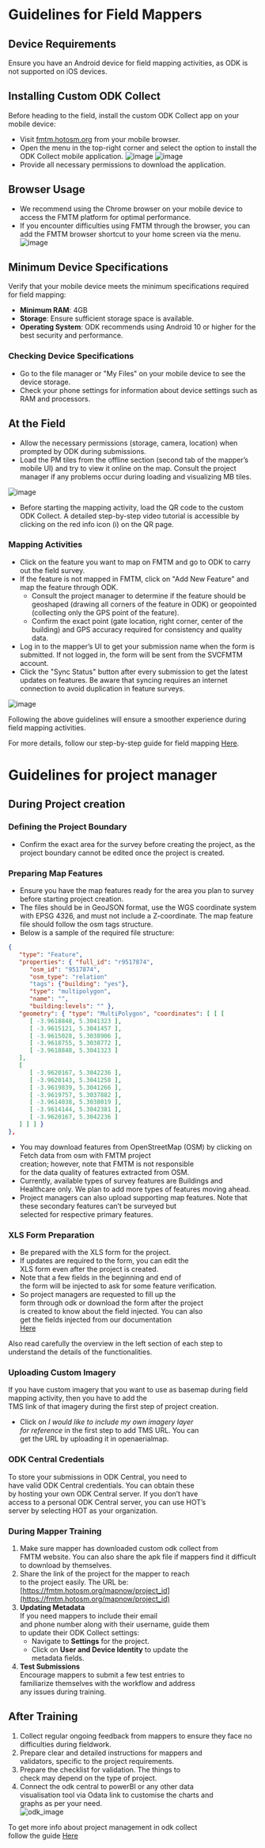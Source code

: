 # Guidelines for Field Mappers

## Device Requirements

Ensure you have an Android device for field mapping activities, as ODK is
not supported on iOS devices.

## Installing Custom ODK Collect

Before heading to the field, install the custom ODK Collect app on your
mobile device:

- Visit [fmtm.hotosm.org](http://fmtm.hotosm.org) from your mobile browser.
- Open the menu in the top-right corner and select the option to install
  the ODK Collect mobile application.
  ![image](https://github.com/user-attachments/assets/53de2d80-2709-45b0-bb82-32f0190c7859)
  ![image](https://github.com/user-attachments/assets/22501751-4962-4cd7-ace1-7587269ae16c)
- Provide all necessary permissions to download the application.

## Browser Usage

- We recommend using the Chrome browser on your mobile device to access
  the FMTM platform for optimal performance.
- If you encounter difficulties using FMTM through the browser, you can
  add the FMTM browser shortcut to your home screen via the menu.
  ![image](https://github.com/user-attachments/assets/03bd53fb-3879-4a11-a98e-6c8e2651210a)

## Minimum Device Specifications

Verify that your mobile device meets the minimum specifications required
for field mapping:

- **Minimum RAM**: 4GB
- **Storage**: Ensure sufficient storage space is available.
- **Operating System**: ODK recommends using Android 10 or higher for
  the best security and performance.

### Checking Device Specifications

- Go to the file manager or "My Files" on your mobile device to see
  the device storage.
- Check your phone settings for information about device settings
  such as RAM and processors.

## At the Field

- Allow the necessary permissions (storage, camera, location) when
  prompted by ODK during submissions.
- Load the PM tiles from the offline section (second tab of the mapper’s
  mobile UI) and try to view it online on the map. Consult the project
  manager if any problems occur during loading and visualizing MB tiles.

![image](https://github.com/user-attachments/assets/1c091df2-2db0-4546-b600-e2a3a339b981)

- Before starting the mapping activity, load the QR code to the custom
  ODK Collect. A detailed step-by-step video tutorial is accessible by
  clicking on the red info icon (i) on the QR page.

### Mapping Activities

- Click on the feature you want to map on FMTM and go to ODK to carry
  out the field survey.
- If the feature is not mapped in FMTM, click on "Add New Feature" and
  map the feature through ODK.
  - Consult the project manager to determine if the feature should be
    geoshaped (drawing all corners of the feature in ODK) or geopointed
    (collecting only the GPS point of the feature).
  - Confirm the exact point (gate location, right corner, center of the
    building) and GPS accuracy required for consistency and quality data.
- Log in to the mapper’s UI to get your submission name when the form is
  submitted. If not logged in, the form will be sent from the SVCFMTM
  account.
- Click the "Sync Status" button after every submission to get the
  latest updates on features. Be aware that syncing requires an
  internet connection to avoid duplication in feature surveys.

![image](https://github.com/user-attachments/assets/38062aad-c8ea-4d47-a617-4be70dbfa20c)

Following the above guidelines will ensure a smoother experience during
field mapping activities.

For more details, follow our step-by-step guide for field mapping [Here](https://docs.fmtm.dev/manuals/mapping/).

# Guidelines for project manager

## **During Project creation**

### **Defining the Project Boundary**

- Confirm the exact area for the survey before creating
  the project, as the project boundary cannot be
  edited once the project is created.

### **Preparing Map Features**

- Ensure you have the map features ready for the area
  you plan to survey before starting project creation.
- The files should be in GeoJSON format, use the WGS coordinate
  system with EPSG 4326, and must not include
  a Z-coordinate. The map feature file should follow the
  osm tags structure.
- Below is a sample of the required file structure:

```json
{
   "type": "Feature",
   "properties": { "full_id": "r9517874",
      "osm_id": "9517874",
      "osm_type": "relation"
      "tags": {"building": "yes"},
      "type": "multipolygon",
      "name": "",
      "building:levels": "" },
   "geometry": { "type": "MultiPolygon", "coordinates": [ [ [
      [ -3.9618848, 5.3041323 ],
      [ -3.9615121, 5.3041457 ],
      [ -3.9615028, 5.3038906 ],
      [ -3.9618755, 5.3038772 ],
      [ -3.9618848, 5.3041323 ]
   ],
   [
      [ -3.9620167, 5.3042236 ],
      [ -3.9620143, 5.3041258 ],
      [ -3.9619839, 5.3041266 ],
      [ -3.9619757, 5.3037882 ],
      [ -3.9614038, 5.3038019 ],
      [ -3.9614144, 5.3042381 ],
      [ -3.9620167, 5.3042236 ]
   ] ] ] }
},
```

- You may download features from OpenStreetMap (OSM)
  by clicking on Fetch data from osm with FMTM project  
  creation; however, note that FMTM is not responsible  
  for the data quality of features extracted from OSM.
- Currently, available types of survey features are Buildings
  and Healthcare only. We plan to add more types of features moving ahead.
- Project managers can also upload supporting map features.
  Note that these secondary features can’t be surveyed but  
  selected for respective primary features.

### **XLS Form Preparation**

- Be prepared with the XLS form for the project.
- If updates are required to the form, you can edit the  
  XLS form even after the project is created.
- Note that a few fields in the beginning and end of  
  the form will be injected to ask for some feature verification.
- So project managers are requested to fill up the  
  form through odk or download the form after the project  
  is created to know about the field injected. You can also  
  get the fields injected from our documentation  
  [Here](https://docs.fmtm.dev/manuals/xlsform-design/#3-from-code-api)

Also read carefully the overview in the left section of
each step to understand the details of the functionalities.

### **Uploading Custom Imagery**

If you have custom imagery that you want to use as basemap
during field mapping activity, then you have to add the  
TMS link of that imagery during the first step of project creation.

- Click on _I would like to include my own imagery layer  
  for reference_ in the first step to add TMS URL. You can  
  get the URL by uploading it in openaerialmap.

### **ODK Central Credentials**

To store your submissions in ODK Central, you need to  
have valid ODK Central credentials. You can obtain these  
by hosting your own ODK Central server. If you don’t have  
access to a personal ODK Central server, you can use HOT’s  
server by selecting HOT as your organization.

### **During Mapper Training**

1. Make sure mapper has downloaded custom odk collect from  
   FMTM website. You can also share the apk file if mappers
   find it difficult to download by themselves.
2. Share the link of the project for the mapper to reach  
   to the project easily. The URL be:
   [https://fmtm.hotosm.org/mapnow/project_id](https://fmtm.hotosm.org/mapnow/project_id)
3. **Updating Metadata**  
   If you need mappers to include their email  
   and phone number along with their username, guide them  
   to update their ODK Collect settings:
   - Navigate to **Settings** for the project.
   - Click on **User and Device Identity** to update the  
     metadata fields.
4. **Test Submissions**  
   Encourage mappers to submit a few test entries to  
   familiarize themselves with the workflow and address  
   any issues during training.

## **After Training**

1. Collect regular ongoing feedback from mappers to ensure
   they face no difficulties during fieldwork.
2. Prepare clear and detailed instructions for mappers and  
   validators, specific to the project requirements.
3. Prepare the checklist for validation. The things to  
   check may depend on the type of project.
4. Connect the odk central to powerBI or any other data  
   visualisation tool via Odata link to customise the charts and  
   graphs as per your need.  
   ![odk_image](image.png)

To get more info about project management in odk collect  
follow the guide [Here](https://docs.getodk.org/collect-using/)

#
